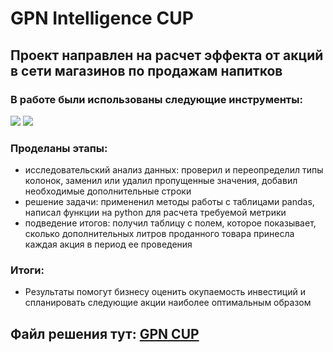 # GPN Intelligence CUP
## Проект направлен на расчет эффекта от акций в сети магазинов по продажам напитков
### В работе были использованы следующие инструменты:
![](https://camo.githubusercontent.com/a82f90224cfb75e682adae9b9f9c3257638d16ecea35001155cac9618d234585/68747470733a2f2f696d672e736869656c64732e696f2f62616467652f707974686f6e2d77686974653f6c6f676f3d707974686f6e267374796c653d666f722d7468652d6261646765) ![](https://camo.githubusercontent.com/6857d3b9486585dd1154240b8c0f540678413e92feb328d69ea3dd54adc2db7d/68747470733a2f2f696d672e736869656c64732e696f2f62616467652f70616e6461732d77686974653f6c6f676f3d70616e646173266c6f676f436f6c6f723d626c7565267374796c653d666f722d7468652d6261646765)
### Проделаны этапы: 
- исследовательский анализ данных: проверил и переопределил типы колонок, заменил или удалил пропущенные значения, добавил необходимые дополнительные строки
- решение задачи: примененил методы работы с таблицами pandas, написал функции на python для расчета требуемой метрики
- подведение итогов: получил таблицу с полем, которое показывает, сколько дополнительных литров проданного товара принесла каждая акция в период ее проведения

### Итоги:
- Результаты помогут бизнесу оценить окупаемость инвестиций и спланировать следующие акции наиболее оптимальным образом

## Файл решения тут: [GPN CUP](https://github.com/Mihail-Olegovich/GPN_CUP/blob/master/DS%20GPN.ipynb)
